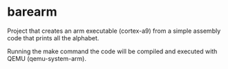 # barearm

Project that creates an arm executable (cortex-a9) from a simple assembly code that prints all the alphabet. 

Running the make command the code will be compiled and executed with QEMU (qemu-system-arm).
